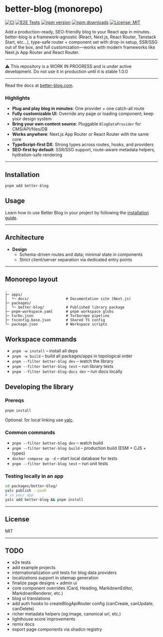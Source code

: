 # better-blog (monorepo)

[![CI](https://github.com/olliethedev/better-blog/actions/workflows/ci.yml/badge.svg)](https://github.com/olliethedev/better-blog/actions/workflows/ci.yml)
[![E2E Tests](https://github.com/olliethedev/better-blog/actions/workflows/e2e.yml/badge.svg)](https://github.com/olliethedev/better-blog/actions/workflows/e2e.yml)
[![npm version](https://img.shields.io/npm/v/better-blog)](https://www.npmjs.com/package/better-blog)
[![npm downloads](https://img.shields.io/npm/dm/better-blog)](https://www.npmjs.com/package/better-blog)
[![License: MIT](https://img.shields.io/badge/License-MIT-yellow.svg)](LICENSE)

Add a production-ready, SEO-friendly blog to your React app in minutes. better-blog is a framework-agnostic (React, Next.js, React Router, Tanstack Start, etc...), type-safe router + component set with drop-in setup, SSR/SSG out of the box, and full customization—works with modern frameworks like Next.js App Router and React Router.

---

⚠️ This repository is a WORK IN PROGRESS and is under active development.
Do not use it in production until it is stable 1.0.0

---

Read the docs at [better-blog.com](https://www.better-blog.com).

### Highlights

- **Plug and play blog in minutes**: One provider + one catch-all route
- **Fully customizable UI**: Override any page or loading component; keep your design system
- **Bring your own content source**: Pluggable `BlogDataProvider` for CMS/API/files/DB
- **Works anywhere**: Next.js App Router or React Router with the same core
- **TypeScript-first DX**: Strong types across routes, hooks, and providers
- **SEO-first by default**: SSR/SSG support, route-aware metadata helpers, hydration-safe rendering


---

## Installation

```bash
pnpm add better-blog
```

## Usage 

Learn how to use Better Blog in your project by following the [installation guide](https://www.better-blog.com/docs/installation).

---

## Architecture

- **Design**
  - Schema-driven routes and data; minimal state in components
  - Strict client/server separation via dedicated entry points

---

## Monorepo layout

```
.
├─ apps/
│  └─ docs/                 # Documentation site (Next.js)
├─ packages/
│  └─ better-blog/          # Published library package
├─ pnpm-workspace.yaml      # pnpm workspace globs
├─ turbo.json               # Turborepo pipeline
├─ tsconfig.base.json       # Shared TS config
└─ package.json             # Workspace scripts
```

## Workspace commands

- `pnpm -w install` – install all deps
- `pnpm -w build` – build all packages/apps in topological order
- `pnpm --filter better-blog dev` – watch the library
- `pnpm --filter better-blog test` – run library tests
- `pnpm --filter better-blog-docs dev` – run docs locally

## Developing the library

### Prereqs

```bash
pnpm install
```

Optional: for local linking use [yalc](https://github.com/wclr/yalc).

### Common commands

- `pnpm --filter better-blog dev` – watch build
- `pnpm --filter better-blog build` – production build (ESM + CJS + types)
- `docker compose up -d` – start local database for tests
- `pnpm --filter better-blog test` – run unit tests

### Testing locally in an app

```bash
cd packages/better-blog/
yalc publish --push
# in your app
yalc add better-blog && pnpm install
```

---

## License

MIT

---

## TODO
- e2e tests
- add example projects
- internationalization unit tests for blog data providers
- localizations support in sitemap generation
- finalize page designs + admin ui
- core component overrides (Card, Heading, MarkdownEditor, MarkdownRenderer, etc.)
- blog ui translations
- add auth hooks to createBlogApiRouter config (canCreate, canUpdate, canDelete)
- richer metadata helpers (og:image, canonical url, etc.)
- lighthouse score improvements
- remix docs
- export page components via shadcn registry